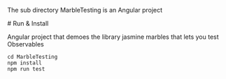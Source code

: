 The sub directory MarbleTesting is an Angular project

# Run & Install

Angular project that demoes the library jasmine marbles that lets you test Observables

```
cd MarbleTesting
npm install
npm run test
```
